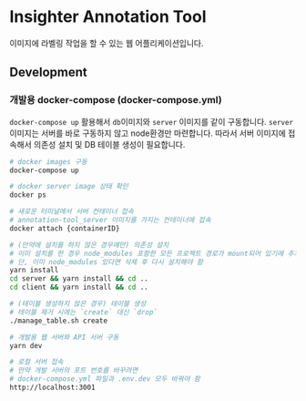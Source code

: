# Insighter Annotation Tool

이미지에 라벨링 작업을 할 수 있는 웹 어플리케이션입니다.

## Development

### 개발용 docker-compose (docker-compose.yml)

`docker-compose up` 활용해서 `db`이미지와 `server` 이미지를 같이 구동합니다.
`server` 이미지는 서버를 바로 구동하지 않고 node환경만 마련합니다. 따라서 서버 이미지에 접속해서 의존성 설치 및 DB 테이블 생성이 필요합니다.

```bash
# docker images 구동
docker-compose up

# docker server image 상태 확인
docker ps

# 새로운 터미널에서 서버 컨테이너 접속
# annotation-tool_server 이미지를 가지는 컨테이너에 접속
docker attach {containerID}

# (만약에 설치를 하지 않은 경우에만) 의존성 설치
# 이미 설치를 한 경우 node_modules 포함한 모든 프로젝트 경로가 mount되어 있기에 추가 설치 불필요.
# 단, 이미 node_modules 있다면 삭제 후 다시 설치해야 함
yarn install
cd server && yarn install && cd ..
cd client && yarn install && cd ..

# (테이블 생성하지 않은 경우) 테이블 생성
# 테이블 제거 시에는 `create` 대신 `drop`
./manage_table.sh create

# 개발용 웹 서버와 API 서버 구동
yarn dev

# 로컬 서버 접속
# 만약 개발 서버의 포트 번호를 바꾸려면
# docker-compose.yml 파일과 .env.dev 모두 바꿔야 함
http://localhost:3001
```
